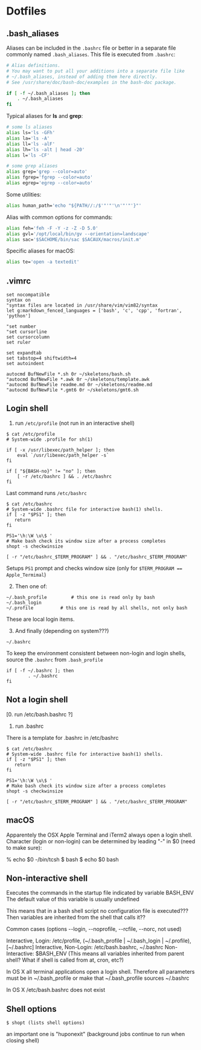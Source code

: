# Dotfiles

## .bash_aliases

Aliases can be included in the `.bashrc` file or better in a separate file commonly 
named `.bash_aliases`. This file is executed from `.bashrc`:

```bash
# Alias definitions.
# You may want to put all your additions into a separate file like
# ~/.bash_aliases, instead of adding them here directly.
# See /usr/share/doc/bash-doc/examples in the bash-doc package.

if [ -f ~/.bash_aliases ]; then
    . ~/.bash_aliases
fi
```

Typical aliases for **ls** and **grep**:

```bash
# some ls aliases
alias ls='ls -GFh'
alias la='ls -A'
alias ll='ls -alF'
alias lh='ls -alt | head -20'
alias l='ls -CF'

# some grep aliases
alias grep='grep --color=auto'
alias fgrep='fgrep --color=auto'
alias egrep='egrep --color=auto'
```

Some utilities:

```bash
alias human_path='echo "${PATH//:/$'"'"'\n'"'"'}"'
```

Alias with common options for commands:

```bash
alias feh='feh -F -Y -z -Z -D 5.0'
alias gvl='/opt/local/bin/gv --orientation=landscape'
alias sac='$SACHOME/bin/sac $SACAUX/macros/init.m'
```

Specific aliases for macOS:

```bash
alias te='open -a textedit'
```

## .vimrc

```
set nocompatible
syntax on
"syntax files are located in /usr/share/vim/vim82/syntax
let g:markdown_fenced_languages = ['bash', 'c', 'cpp', 'fortran', 'python']

"set number
"set cursorline
set cursorcolumn
set ruler

set expandtab
set tabstop=4 shiftwidth=4
set autoindent

autocmd BufNewFile *.sh 0r ~/skeletons/bash.sh
"autocmd BufNewFile *.awk 0r ~/skeletons/template.awk
"autocmd BufNewFile readme.md 0r ~/skeletons/readme.md
"autocmd BufNewFile *.gmt6 0r ~/skeletons/gmt6.sh
```

## Login shell

1. run `/etc/profile` (not run in an interactive shell)


```
$ cat /etc/profile
# System-wide .profile for sh(1)

if [ -x /usr/libexec/path_helper ]; then
	eval `/usr/libexec/path_helper -s`
fi

if [ "${BASH-no}" != "no" ]; then
	[ -r /etc/bashrc ] && . /etc/bashrc
fi
```


Last command runs `/etc/bashrc`


```
$ cat /etc/bashrc
# System-wide .bashrc file for interactive bash(1) shells.
if [ -z "$PS1" ]; then
   return
fi

PS1='\h:\W \u\$ '
# Make bash check its window size after a process completes
shopt -s checkwinsize

[ -r "/etc/bashrc_$TERM_PROGRAM" ] && . "/etc/bashrc_$TERM_PROGRAM"
```

Setups `PS1` prompt and checks window size (only for `$TERM_PROGRAM == Apple_Termimal`)

2. Then one of:

```
~/.bash_profile			# this one is read only by bash
~/.bash_login
~/.profile			# this one is read by all shells, not only bash
```

These are local login items.

3. And finally (depending on system???)

`~/.bashrc`

To keep the environment consistent between non-login and login shells, source the `.bashrc` from `.bash_profile`

```
if [ -f ~/.bashrc ]; then
        . ~/.bashrc
fi
```


## Not a login shell

[0. run /etc/bash.bashrc ?]

1. run .bashrc

There is a template for .bashrc in /etc/bashrc

```
$ cat /etc/bashrc
# System-wide .bashrc file for interactive bash(1) shells.
if [ -z "$PS1" ]; then
   return
fi

PS1='\h:\W \u\$ '
# Make bash check its window size after a process completes
shopt -s checkwinsize

[ -r "/etc/bashrc_$TERM_PROGRAM" ] && . "/etc/bashrc_$TERM_PROGRAM"
```


## macOS

Apparentely the OSX Apple Terminal and iTerm2 always open a login shell.
Character (login or non-login) can be determined by leading "-" in $0 (need to make sure):

% echo $0
-/bin/tcsh
$ bash
$ echo $0
bash


## Non-interactive shell

Executes the commands in the startup file indicated by variable BASH_ENV
The default value of this variable is usually undefined

This means that in a bash shell script no configuration file is executed???
Then variables are inherited from the shell that calls it??

Common cases (options --login, --noprofile, --rcfile, --norc, not used)

Interactive, Login:      /etc/profile, (~/.bash_profile | ~/.bash_login | ~/.profile), [~/.bashrc]
Interactive, Non-Login:  /etc/bash.bashrc, ~/.bashrc
Non-Interactive:         $BASH_ENV   (This means all variables inherited from parent shell?
                                      What if shell is called from at, cron, etc?)

In OS X all terminal applications open a login shell.
Therefore all parameters must be in ~/.bash_profile or make that ~/.bash_profile sources ~/.bashrc

In OS X /etc/bash.bashrc does not exist


## Shell options

    $ shopt (lists shell options)

an important one is "huponexit" (background jobs continue to run when closing shell)



